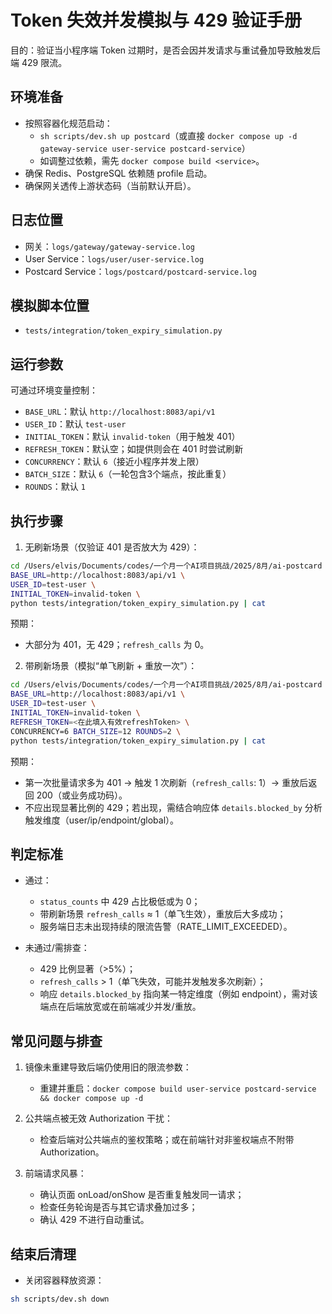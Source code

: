 # Token 失效并发模拟与 429 验证手册

目的：验证当小程序端 Token 过期时，是否会因并发请求与重试叠加导致触发后端 429 限流。

## 环境准备

- 按照容器化规范启动：
  - `sh scripts/dev.sh up postcard`（或直接 `docker compose up -d gateway-service user-service postcard-service`）
  - 如调整过依赖，需先 `docker compose build <service>`。
- 确保 Redis、PostgreSQL 依赖随 profile 启动。
- 确保网关透传上游状态码（当前默认开启）。

## 日志位置

- 网关：`logs/gateway/gateway-service.log`
- User Service：`logs/user/user-service.log`
- Postcard Service：`logs/postcard/postcard-service.log`

## 模拟脚本位置

- `tests/integration/token_expiry_simulation.py`

## 运行参数

可通过环境变量控制：

- `BASE_URL`：默认 `http://localhost:8083/api/v1`
- `USER_ID`：默认 `test-user`
- `INITIAL_TOKEN`：默认 `invalid-token`（用于触发 401）
- `REFRESH_TOKEN`：默认空；如提供则会在 401 时尝试刷新
- `CONCURRENCY`：默认 `6`（接近小程序并发上限）
- `BATCH_SIZE`：默认 `6`（一轮包含3个端点，按此重复）
- `ROUNDS`：默认 `1`

## 执行步骤

1) 无刷新场景（仅验证 401 是否放大为 429）：

```bash
cd /Users/elvis/Documents/codes/一个月一个AI项目挑战/2025/8月/ai-postcard
BASE_URL=http://localhost:8083/api/v1 \
USER_ID=test-user \
INITIAL_TOKEN=invalid-token \
python tests/integration/token_expiry_simulation.py | cat
```

预期：
- 大部分为 401，无 429；`refresh_calls` 为 0。

2) 带刷新场景（模拟“单飞刷新 + 重放一次”）：

```bash
cd /Users/elvis/Documents/codes/一个月一个AI项目挑战/2025/8月/ai-postcard
BASE_URL=http://localhost:8083/api/v1 \
USER_ID=test-user \
INITIAL_TOKEN=invalid-token \
REFRESH_TOKEN=<在此填入有效refreshToken> \
CONCURRENCY=6 BATCH_SIZE=12 ROUNDS=2 \
python tests/integration/token_expiry_simulation.py | cat
```

预期：
- 第一次批量请求多为 401 → 触发 1 次刷新（`refresh_calls`: 1）→ 重放后返回 200（或业务成功码）。
- 不应出现显著比例的 429；若出现，需结合响应体 `details.blocked_by` 分析触发维度（user/ip/endpoint/global）。

## 判定标准

- 通过：
  - `status_counts` 中 429 占比极低或为 0；
  - 带刷新场景 `refresh_calls` ≈ 1（单飞生效），重放后大多成功；
  - 服务端日志未出现持续的限流告警（RATE_LIMIT_EXCEEDED）。

- 未通过/需排查：
  - 429 比例显著（>5%）；
  - `refresh_calls` > 1（单飞失效，可能并发触发多次刷新）；
  - 响应 `details.blocked_by` 指向某一特定维度（例如 endpoint），需对该端点在后端放宽或在前端减少并发/重放。

## 常见问题与排查

1. 镜像未重建导致后端仍使用旧的限流参数：
   - 重建并重启：`docker compose build user-service postcard-service && docker compose up -d`

2. 公共端点被无效 Authorization 干扰：
   - 检查后端对公共端点的鉴权策略；或在前端针对非鉴权端点不附带 Authorization。

3. 前端请求风暴：
   - 确认页面 onLoad/onShow 是否重复触发同一请求；
   - 检查任务轮询是否与其它请求叠加过多；
   - 确认 429 不进行自动重试。

## 结束后清理

- 关闭容器释放资源：

```bash
sh scripts/dev.sh down
```


